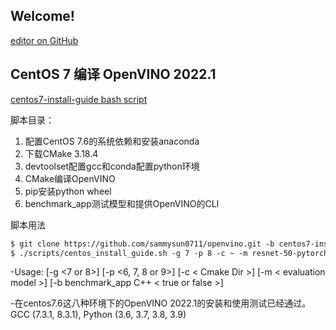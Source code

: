 ## Welcome!

[editor on GitHub](https://github.com/yangsu2022/yangsu0423.github.io/edit/gh-pages/index.md)
## CentOS 7 编译 OpenVINO 2022.1

[centos7-install-guide bash script](https://github.com/sammysun0711/openvino/blob/centos7-install-guide/scripts/centos7_install_guide.sh)

脚本目录：
1.	配置CentOS 7.6的系统依赖和安装anaconda
2.	下载CMake 3.18.4
3.	devtoolset配置gcc和conda配置python环境
4.	CMake编译OpenVINO
5.	pip安装python wheel
6.	benchmark_app测试模型和提供OpenVINO的CLI

脚本用法

```markdown
$ git clone https://github.com/sammysun0711/openvino.git -b centos7-install-guide && cd openvino
$ ./scripts/centos_install_guide.sh -g 7 -p 8 -c ~ -m resnet-50-pytorch -b true
```

-Usage: [-g <7 or 8>] [-p <6, 7, 8 or 9>] [-c < Cmake Dir >] [-m < evaluation model >] [-b benchmark_app C++ < true or false >]

-在centos7.6这八种环境下的OpenVINO 2022.1的安装和使用测试已经通过。GCC (7.3.1, 8.3.1), Python (3.6, 3.7, 3.8, 3.9)

